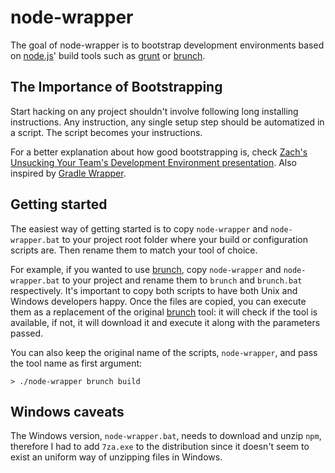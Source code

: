 node-wrapper
============

The goal of node-wrapper is to bootstrap development environments based
on [node.js](http://nodejs.org)' build tools such as [grunt](http://gruntjs.com/)
or [brunch](http://brunch.io).

The Importance of Bootstrapping 
-------------------------------

Start hacking on any project shouldn't involve following long installing instructions.
Any instruction, any single setup step should be automatized in a script. The script
becomes your instructions.

For a better explanation about how good bootstrapping is, check [Zach's Unsucking Your Team's Development Environment presentation](http://zachholman.com/talk/unsucking-your-teams-development-environment). Also inspired by
[Gradle Wrapper](http://gradle.org/docs/current/userguide/gradle_wrapper.html).

Getting started
---------------

The easiest way of getting started is to copy ```node-wrapper``` and
```node-wrapper.bat``` to your project root folder where your build or
configuration scripts are. Then rename them to match your tool of choice.

For example, if you wanted to use [brunch](http://brunch.io), copy
```node-wrapper``` and ```node-wrapper.bat``` to your project and rename
them to ```brunch``` and ```brunch.bat``` respectively. It's important
to copy both scripts to have both Unix and Windows developers happy.
Once the files are copied, you can execute them as a replacement of
the original [brunch](http://brunch.io) tool: it will check if the
tool is available, if not, it will download it and execute it along
with the parameters passed.

You can also keep the original name of the scripts, ```node-wrapper```,
and pass the tool name as first argument:
```shell
> ./node-wrapper brunch build
```

Windows caveats
---------------

The Windows version, ```node-wrapper.bat```, needs to download and unzip
```npm```, therefore I had to add ```7za.exe``` to the distribution since it doesn't
seem to exist an uniform way of unzipping files in Windows.
